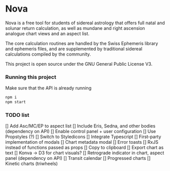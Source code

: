 # Nova
Nova is a free tool for students of sidereal astrology that offers full natal and solunar return calculation, as well as mundane and right ascension analogue chart views and an aspect list. 

The core calculation routines are handled by the Swiss Ephemeris library and ephemeris files, and are supplemented by traditional sidereal calculations compiled by the community.

This project is open source under the GNU General Public License V3.


### Running this project
Make sure that the API is already running
```js
npm i
npm start
```




### TODO list
[] Add Asc/MC/EP to aspect list
[] Include Eris, Sedna, and other bodies (dependency on API)
[] Enable control panel + user configuration
[] Use Propstyles (?)
[] Switch to Styledicons
[] Integrate Typescript
[] First-party implementation of modals
[] Chart metadata modal
[] Error toasts
[] RxJS instead of functions passed as props
[] Copy to clipboard
[] Export chart as text
[] Konva -> D3 for chart visuals?
[] Retrograde indicator in chart, aspect panel (dependency on API)
[] Transit calendar
[] Progressed charts
[] Kinetic charts (triwheels)
